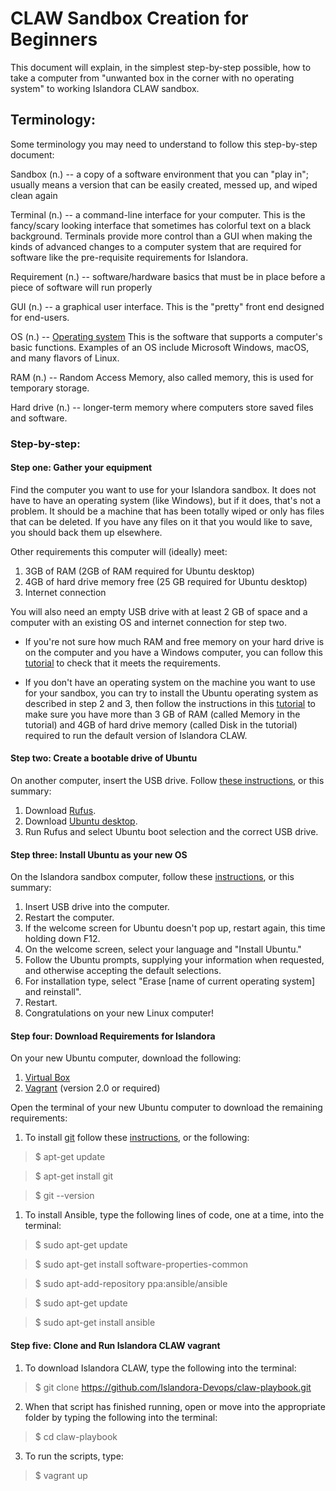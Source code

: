 # CLAW Sandbox Creation for Beginners

This document will explain, in the simplest step-by-step possible, how to take a computer from "unwanted box in the corner with no operating system" to working Islandora CLAW sandbox.

## Terminology:
Some terminology you may need to understand to follow this step-by-step document:

Sandbox (n.) -- a copy of a software environment that you can "play in"; usually means a version that can be easily created, 
messed up, and wiped clean again

Terminal (n.) -- a command-line interface for your computer. This is the fancy/scary looking interface that sometimes has 
colorful text on a black background. Terminals provide more control than a GUI when making the kinds of advanced changes to
a computer system that are required for software like the pre-requisite requirements for Islandora.

Requirement (n.) -- software/hardware basics that must be in place before a piece of software will run properly

GUI (n.) -- a graphical user interface. This is the "pretty" front end designed for end-users.

OS (n.) -- [Operating system](https://en.wikipedia.org/wiki/Operating_system) This is the software that supports a computer's basic functions. Examples of an OS include Microsoft Windows, macOS, and many flavors of Linux.

RAM (n.) -- Random Access Memory, also called memory, this is used for temporary storage.

Hard drive (n.) -- longer-term memory where computers store saved files and software.

### Step-by-step:
#### Step one: Gather your equipment

Find the computer you want to use for your Islandora sandbox. It does not have to have an operating system (like Windows),
but if it does, that's not a problem. It should be a machine that has been totally wiped or only has files that can be deleted. If you have any files on it that you would like to save, you should back them up elsewhere. 

  Other requirements this computer will (ideally) meet:
  1. 3GB of RAM (2GB of RAM required for Ubuntu desktop)
  2. 4GB of hard drive memory free (25 GB required for Ubuntu desktop)
  3. Internet connection
  
You will also need an empty USB drive with at least 2 GB of space and a computer with an existing OS and internet connection for step two.
  
  * If you're not sure how much RAM and free memory on your hard drive is on the computer and you have a Windows computer, you can follow this [tutorial](https://www.computerhope.com/issues/ch000149.htm) to check that it meets the requirements.

  * If you don't have an operating system on the machine you want to use for your sandbox, you can try to install the Ubuntu operating system as described in step 2 and 3, then follow the instructions in this [tutorial](https://howtoubuntu.org/how-to-find-out-how-much-ram-is-installed-in-ubuntu) to make sure you have more than 3 GB of RAM (called Memory in the tutorial) and 4GB of hard drive memory (called Disk in the tutorial) required to run the default version of Islandora CLAW.

#### Step two: Create a bootable drive of Ubuntu

On another computer, insert the USB drive. Follow [these instructions](https://tutorials.ubuntu.com/tutorial/tutorial-create-a-usb-stick-on-windows#0), or this summary:
  1. Download [Rufus](https://rufus.akeo.ie/).
  2. Download [Ubuntu desktop](https://www.ubuntu.com/download/desktop).
  3. Run Rufus and select Ubuntu boot selection and the correct USB drive.

#### Step three: Install Ubuntu as your new OS

On the Islandora sandbox computer, follow these [instructions](https://tutorials.ubuntu.com/tutorial/tutorial-install-ubuntu-desktop#0), or this summary:
  1. Insert USB drive into the computer.
  2. Restart the computer.
  3. If the welcome screen for Ubuntu doesn't pop up, restart again, this time holding down F12.
  4. On the welcome screen, select your language and "Install Ubuntu."
  4. Follow the Ubuntu prompts, supplying your information when requested, and otherwise accepting the default selections.
  1. For installation type, select "Erase [name of current operating system] and reinstall".
  1. Restart.
  1. Congratulations on your new Linux computer!

#### Step four: Download Requirements for Islandora

On your new Ubuntu computer, download the following:
1. [Virtual Box](https://www.virtualbox.org/)
2. [Vagrant](https://www.vagrantup.com/) (version 2.0 or required)

Open the terminal of your new Ubuntu computer to download the remaining requirements:
1. To install [git](https://git-scm.com/) follow these [instructions](https://www.liquidweb.com/kb/install-git-ubuntu-16-04-lts/), or the following:

>$ apt-get update

>$ apt-get install git

>$ git --version

1. To install Ansible, type the following lines of code, one at a time, into the terminal:

>$ sudo apt-get update

>$ sudo apt-get install software-properties-common

>$ sudo apt-add-repository ppa:ansible/ansible

>$ sudo apt-get update

>$ sudo apt-get install ansible

#### Step five: Clone and Run Islandora CLAW vagrant
1. To download Islandora CLAW, type the following into the terminal:

>$ git clone https://github.com/Islandora-Devops/claw-playbook.git

2. When that script has finished running, open or move into the appropriate folder by typing the following into the terminal:

>$ cd claw-playbook

3. To run the scripts, type:

>$ vagrant up

